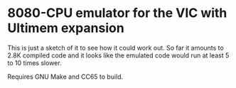 8080-CPU emulator for the VIC with Ultimem expansion
====================================================

This is just a sketch of it to see how it could work
out.  So far it amounts to 2.8K compiled code and it
looks like the emulated code would run at least 5 to
10 times slower.

Requires GNU Make and CC65 to build.
